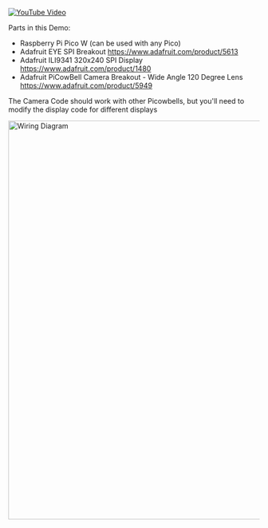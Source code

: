[![YouTube Video](https://img.youtube.com/vi/77iVWBlRITY/maxresdefault.jpg)](https://youtu.be/77iVWBlRITY)

Parts in this Demo:
- Raspberry Pi Pico W (can be used with any Pico)
- Adafruit EYE SPI Breakout https://www.adafruit.com/product/5613
- Adafruit ILI9341 320x240 SPI Display https://www.adafruit.com/product/1480
- Adafruit PiCowBell Camera Breakout - Wide Angle 120 Degree Lens https://www.adafruit.com/product/5949

The Camera Code should work with other Picowbells, but you'll need to modify the display code for different displays

<img width="800" alt="Wiring Diagram" src="https://github.com/user-attachments/assets/1e48fbc5-c4ca-4e5a-ab82-14a16e002dc2" />
